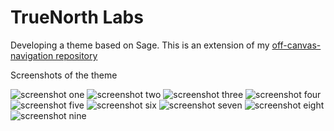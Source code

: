 # TrueNorth Labs

Developing a theme based on Sage. This is an extension of my [off-canvas-navigation repository](https://github.com/mmmason3333/off-canvas-navigation)

Screenshots of the theme

![screenshot one](https://github.com/mmason33/TrueNorthLabs/assets/images/true-north-screen-1.jpg)
![screenshot two](https://github.com/mmason33/TrueNorthLabs/assets/images/true-north-screen-2.jpg)
![screenshot three](https://github.com/mmason33/TrueNorthLabs/assets/images/true-north-screen-3.jpg)
![screenshot four](https://github.com/mmason33/TrueNorthLabs/assets/images/true-north-screen-4.jpg)
![screenshot five](https://github.com/mmason33/TrueNorthLabs/assets/images/true-north-screen-5.jpg)
![screenshot six](https://github.com/mmason33/TrueNorthLabs/assets/images/true-north-screen-6.jpg)
![screenshot seven](https://github.com/mmason33/TrueNorthLabs/assets/images/true-north-screen-7.jpg)
![screenshot eight](https://github.com/mmason33/TrueNorthLabs/assets/images/true-north-screen-8.jpg)
![screenshot nine](https://github.com/mmason33/TrueNorthLabs/assets/images/true-north-screen-9.jpg)
